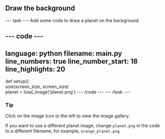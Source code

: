 <h2 class="c-project-heading--task">Draw the background</h2>

--- task ---
Add some code to draw a planet on the background.

--- code ---
---
language: python
filename: main.py
line_numbers: true
line_number_start: 18 
line_highlights: 20
---
def setup():  
    size(screen_size, screen_size)    
    planet = load_image('planet.png') 
--- /code ---
--- /task ---


<div class="c-project-callout c-project-callout--tip">

### Tip

Click on the image icon to the left to view the image gallery. 

If you want to use a different planet image, change `planet.png` in the code to a different filename, for example, `orange_planet.png`.

</div>
